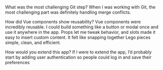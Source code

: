 What was the most challenging Git step?
When I was working with Git, the most challenging part was definitely handling merge conflicts.


How did Vue components show reusability?
Vue components were incredibly reusable. I could build something like a button or modal once and use it anywhere in the app. Props let me tweak behavior, and slots made it easy to insert custom content. It felt like snapping together Lego pieces simple, clean, and efficient.

How would you extend this app?
If I were to extend the app, I’d probably start by adding user authentication so people could log in and save their preferences